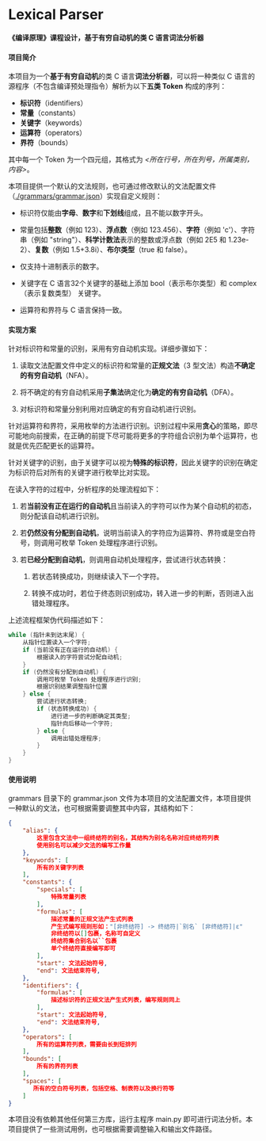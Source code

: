 # Lexical Parser

**《编译原理》课程设计，基于有穷自动机的类 C 语言词法分析器**

#### 项目简介

本项目为一个**基于有穷自动机**的类 C 语言**词法分析器**，可以将一种类似 C 语言的源程序（不包含编译预处理指令）解析为以下**五类 Token** 构成的序列：

- **标识符**（identifiers）
- **常量**（constants）
- **关键字**（keywords）
- **运算符**（operators）
- **界符**（bounds）

其中每一个 Token 为一个四元组，其格式为 *<所在行号，所在列号，所属类别，内容>*。



本项目提供一个默认的文法规则，也可通过修改默认的文法配置文件（<u>./grammars/grammar.json</u>）实现自定义规则：

- 标识符仅能由**字母**、**数字**和**下划线**组成，且不能以数字开头。

- 常量包括**整数**（例如 123）、**浮点数**（例如 123.456）、**字符**（例如 'c'）、字符串（例如 "string"）、**科学计数法**表示的整数或浮点数（例如 2E5 和 1.23e-2）、**复数**（例如 1.5+3.8i）、**布尔类型**（true 和 false）。

- 仅支持十进制表示的数字。

- 关键字在 C 语言32个关键字的基础上添加 bool（表示布尔类型）和 complex（表示复数类型） 关键字。

- 运算符和界符与 C 语言保持一致。
  
  

#### 实现方案

针对标识符和常量的识别，采用有穷自动机实现。详细步骤如下：

1. 读取文法配置文件中定义的标识符和常量的**正规文法**（3 型文法）构造**不确定的有穷自动机**（NFA）。

2. 将不确定的有穷自动机采用**子集法**确定化为**确定的有穷自动机**（DFA）。

3. 对标识符和常量分别利用对应确定的有穷自动机进行识别。
   
   

针对运算符和界符，采用枚举的方法进行识别。识别过程中采用**贪心**的策略，即尽可能地向前搜索，在正确的前提下尽可能将更多的字符组合识别为单个运算符，也就是优先匹配更长的运算符。



针对关键字的识别，由于关键字可以视为**特殊的标识符**，因此关键字的识别在确定为标识符后对所有的关键字进行枚举比对实现。



在读入字符的过程中，分析程序的处理流程如下：

1. 若**当前没有正在运行的自动机**且当前读入的字符可以作为某个自动机的初态，则分配该自动机进行识别。

2. 若**仍然没有分配到自动机**，说明当前读入的字符应为运算符、界符或是空白符号，则调用可枚举 Token 处理程序进行识别。

3. 若**已经分配到自动机**，则调用自动机处理程序，尝试进行状态转换：
   
   1. 若状态转换成功，则继续读入下一个字符。
   
   2. 转换不成功时，若位于终态则识别成功，转入进一步的判断，否则进入出错处理程序。
      
      

上述流程框架伪代码描述如下：

```c
while (指针未到达末尾) {
    从指针位置读入一个字符;
    if (当前没有正在运行的自动机) {
        根据读入的字符尝试分配自动机;
    }
    if (仍然没有分配到自动机) {
        调用可枚举 Token 处理程序进行识别;
        根据识别结果调整指针位置
    } else {
        尝试进行状态转换;
        if (状态转换成功) {
            进行进一步的判断确定其类型;
            指针向后移动一个字符;
        } else {
            调用出错处理程序;
        }
    }
}
```

#### 使用说明

grammars 目录下的 grammar.json 文件为本项目的文法配置文件，本项目提供一种默认的文法，也可根据需要调整其中内容，其结构如下：

```json
{
    "alias": {
        这里包含文法中一组终结符的别名，其结构为别名名称对应终结符列表
        使用别名可以减少文法的编写工作量
    },
    "keywords": [
        所有的关键字列表
    ],
    "constants": {
        "specials": [
            特殊常量列表
        ],
        "formulas": [
            描述常量的正规文法产生式列表
            产生式编写规则形如："[非终结符] -> 终结符|`别名` [非终结符]|ε"
            非终结符以[]包裹，名称可自定义
            终结符集合别名以``包裹
            单个终结符直接编写即可
        ],
        "start": 文法起始符号, 
        "end": 文法结束符号,
    },
    "identifiers": {
        "formulas": [
            描述标识符的正规文法产生式列表，编写规则同上
        ],
        "start": 文法起始符号, 
        "end": 文法结束符号,
    },
    "operators": [
        所有的运算符列表，需要由长到短排列
    ],
    "bounds": [
        所有的界符列表
    ],
    "spaces": [
       所有的空白符号列表，包括空格、制表符以及换行符等
    ]
}
```



本项目没有依赖其他任何第三方库，运行主程序 main.py 即可进行词法分析。本项目提供了一些测试用例，也可根据需要调整输入和输出文件路径。



